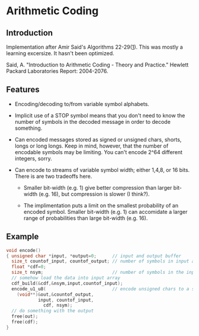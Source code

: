 # Arithmetic Coding

## Introduction

Implementation after Amir Said's Algorithms 22-29([1]).  This was mostly a
learning excersize.  It hasn't been optimized.

[1]:  www.hpl.hp.com/techreports/2004/HPL-2004-76.pdf
      Said, A. "Introduction to Arithmetic Coding - Theory and Practice."
      Hewlett Packard Laboratories Report: 2004-2076.
      
## Features

  - Encoding/decoding to/from variable symbol alphabets.

  - Implicit use of a STOP symbol means that you don't need to know the number of symbols in the decoded message in order
    to decode something.

  - Can encoded messages stored as signed or unsigned chars, shorts, longs or long longs.  Keep in mind, however, that the
    number of encodable symbols may be limiting.  You can't encode 2^64 different integers, sorry.

  - Can encode to streams of variable symbol width; either 1,4,8, or 16 bits.  There is are two tradeoffs here.

      - Smaller bit-width (e.g. 1) give better compression than larger bit-width (e.g. 16), but compression is slower (I think?).

      - The implimentation puts a limit on the smallest probability of an encoded symbol.  Smaller bit-width (e.g. 1) can accomidate
        a larger range of probabilities than large bit-width (e.g. 16).
        
## Example

```C
void encode()
{ unsigned char *input, *output=0;      // input and output buffer
  size_t countof_input, countof_output; // number of symbols in input and output buffer
  float *cdf=0;
  size_t nsym;                          // number of symbols in the input alphabet
  // somehow load the data into input array
  cdf_build(&cdf,&nsym,input,countof_input);
  encode_u1_u8(                         // encode unsigned chars to a string of bits (1 bit per output symbol)
    (void**)&out,&countof_output,
            input, countof_input,
              cdf, nsym);
  // do something with the output
  free(out);
  free(cdf);
}
```        


      
